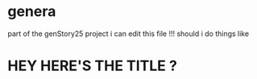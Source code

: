 # genera
part of the genStory25 project 
i can edit this file !!!
should i do things like <h1>HEY HERE'S THE TITLE ?</h1>
